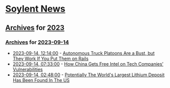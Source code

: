 # [Soylent News](../../../README.md)

## [Archives](../../index.md) for [2023](../index.md)

### [Archives](../../index.md) for [2023-09-14](index.md)

* [2023-09-14, 12:14:00](https://soylentnews.org/article.pl?sid=23/09/13/0325201&from=rss) - [Autonomous Truck Platoons Are a Bust, but They Work If You Put Them on Rails](https://soylentnews.org/article.pl?sid=23/09/13/0325201&from=rss)
* [2023-09-14, 07:33:00](https://soylentnews.org/article.pl?sid=23/09/13/034240&from=rss) - [How China Gets Free Intel on Tech Companies’ Vulnerabilities](https://soylentnews.org/article.pl?sid=23/09/13/034240&from=rss)
* [2023-09-14, 02:48:00](https://soylentnews.org/article.pl?sid=23/09/13/030256&from=rss) - [Potentially The World's Largest Lithium Deposit Has Been Found In The US](https://soylentnews.org/article.pl?sid=23/09/13/030256&from=rss)
